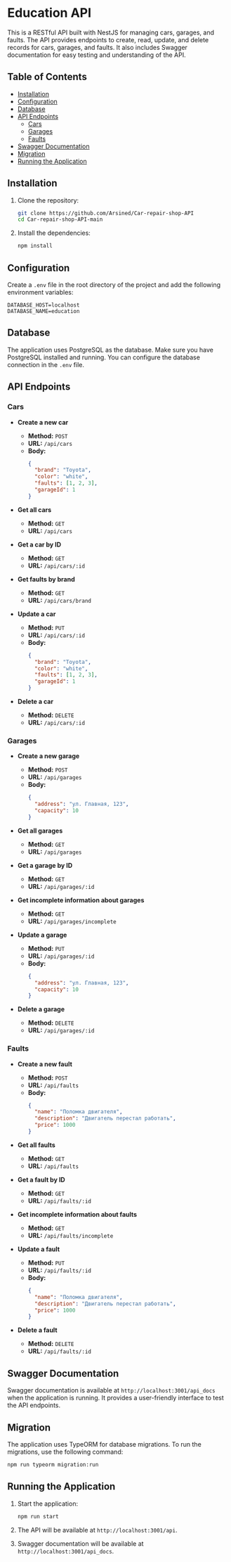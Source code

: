# Education API

This is a RESTful API built with NestJS for managing cars, garages, and faults. The API provides endpoints to create, read, update, and delete records for cars, garages, and faults. It also includes Swagger documentation for easy testing and understanding of the API.

## Table of Contents

- [Installation](#installation)
- [Configuration](#configuration)
- [Database](#database)
- [API Endpoints](#api-endpoints)
  - [Cars](#cars)
  - [Garages](#garages)
  - [Faults](#faults)
- [Swagger Documentation](#swagger-documentation)
- [Migration](#migration)
- [Running the Application](#running-the-application)

## Installation

1. Clone the repository:
   ```bash
   git clone https://github.com/Arsined/Car-repair-shop-API
   cd Car-repair-shop-API-main
   ```

2. Install the dependencies:
   ```bash
   npm install
   ```

## Configuration

Create a `.env` file in the root directory of the project and add the following environment variables:

```env
DATABASE_HOST=localhost
DATABASE_NAME=education
```

## Database

The application uses PostgreSQL as the database. Make sure you have PostgreSQL installed and running. You can configure the database connection in the `.env` file.

## API Endpoints

### Cars

- **Create a new car**
  - **Method:** `POST`
  - **URL:** `/api/cars`
  - **Body:**
    ```json
    {
      "brand": "Toyota",
      "color": "white",
      "faults": [1, 2, 3],
      "garageId": 1
    }
    ```

- **Get all cars**
  - **Method:** `GET`
  - **URL:** `/api/cars`

- **Get a car by ID**
  - **Method:** `GET`
  - **URL:** `/api/cars/:id`

- **Get faults by brand**
  - **Method:** `GET`
  - **URL:** `/api/cars/brand`

- **Update a car**
  - **Method:** `PUT`
  - **URL:** `/api/cars/:id`
  - **Body:**
    ```json
    {
      "brand": "Toyota",
      "color": "white",
      "faults": [1, 2, 3],
      "garageId": 1
    }
    ```

- **Delete a car**
  - **Method:** `DELETE`
  - **URL:** `/api/cars/:id`

### Garages

- **Create a new garage**
  - **Method:** `POST`
  - **URL:** `/api/garages`
  - **Body:**
    ```json
    {
      "address": "ул. Главная, 123",
      "capacity": 10
    }
    ```

- **Get all garages**
  - **Method:** `GET`
  - **URL:** `/api/garages`

- **Get a garage by ID**
  - **Method:** `GET`
  - **URL:** `/api/garages/:id`

- **Get incomplete information about garages**
  - **Method:** `GET`
  - **URL:** `/api/garages/incomplete`

- **Update a garage**
  - **Method:** `PUT`
  - **URL:** `/api/garages/:id`
  - **Body:**
    ```json
    {
      "address": "ул. Главная, 123",
      "capacity": 10
    }
    ```

- **Delete a garage**
  - **Method:** `DELETE`
  - **URL:** `/api/garages/:id`

### Faults

- **Create a new fault**
  - **Method:** `POST`
  - **URL:** `/api/faults`
  - **Body:**
    ```json
    {
      "name": "Поломка двигателя",
      "description": "Двигатель перестал работать",
      "price": 1000
    }
    ```

- **Get all faults**
  - **Method:** `GET`
  - **URL:** `/api/faults`

- **Get a fault by ID**
  - **Method:** `GET`
  - **URL:** `/api/faults/:id`

- **Get incomplete information about faults**
  - **Method:** `GET`
  - **URL:** `/api/faults/incomplete`

- **Update a fault**
  - **Method:** `PUT`
  - **URL:** `/api/faults/:id`
  - **Body:**
    ```json
    {
      "name": "Поломка двигателя",
      "description": "Двигатель перестал работать",
      "price": 1000
    }
    ```

- **Delete a fault**
  - **Method:** `DELETE`
  - **URL:** `/api/faults/:id`

## Swagger Documentation

Swagger documentation is available at `http://localhost:3001/api_docs` when the application is running. It provides a user-friendly interface to test the API endpoints.

## Migration

The application uses TypeORM for database migrations. To run the migrations, use the following command:

```bash
npm run typeorm migration:run
```

## Running the Application

1. Start the application:
   ```bash
   npm run start
   ```

2. The API will be available at `http://localhost:3001/api`.

3. Swagger documentation will be available at `http://localhost:3001/api_docs`.
